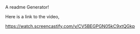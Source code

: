 A readme Generator!

Here is a link to the video,

https://watch.screencastify.com/v/CV5BEGPGN05kC9xtQGkp
